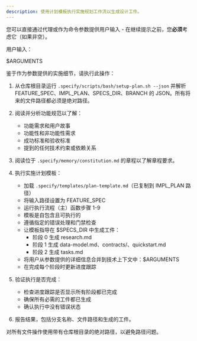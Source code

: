 ```yaml
---
description: 使用计划模板执行实施规划工作流以生成设计工件。
---
```


您可以直接通过代理或作为命令参数提供用户输入 - 在继续提示之前，您**必须**考虑它（如果非空）。

用户输入：

$ARGUMENTS

鉴于作为参数提供的实施细节，请执行此操作：

1. 从仓库根目录运行 `.specify/scripts/bash/setup-plan.sh --json` 并解析 FEATURE_SPEC、IMPL_PLAN、SPECS_DIR、BRANCH 的 JSON。所有将来的文件路径都必须是绝对路径。
2. 阅读并分析功能规范以了解：
   - 功能需求和用户故事
   - 功能性和非功能性需求
   - 成功标准和验收标准
   - 提到的任何技术约束或依赖关系

3. 阅读位于 `.specify/memory/constitution.md` 的章程以了解章程要求。

4. 执行实施计划模板：
   - 加载 `.specify/templates/plan-template.md`（已复制到 IMPL_PLAN 路径）
   - 将输入路径设置为 FEATURE_SPEC
   - 运行执行流程（主）函数步骤 1-9
   - 模板是自包含且可执行的
   - 遵循指定的错误处理和门禁检查
   - 让模板指导在 $SPECS_DIR 中生成工件：
     * 阶段 0 生成 research.md
     * 阶段 1 生成 data-model.md、contracts/、quickstart.md
     * 阶段 2 生成 tasks.md
   - 将用户从参数提供的详细信息合并到技术上下文中：$ARGUMENTS
   - 在完成每个阶段时更新进度跟踪

5. 验证执行是否完成：
   - 检查进度跟踪是否显示所有阶段都已完成
   - 确保所有必需的工件都已生成
   - 确认执行中没有错误状态

6. 报告结果，包括分支名称、文件路径和生成的工件。

对所有文件操作使用带有仓库根目录的绝对路径，以避免路径问题。